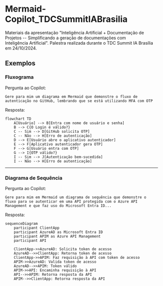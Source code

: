 # Mermaid-Copilot_TDCSummitIABrasilia
Materiais da apresentação "Inteligência Artificial + Documentação de Projetos -- Simplificando a geração de documentações com Inteligência Artificial". Palestra realizada durante o TDC Summit IA Brasília em 24/10/2024.

## Exemplos

### Fluxograma

Pergunta ao Copilot:

```
Gere para mim um diagrama em Mermaid que demonstre o fluxo de autenticação no GitHub, lembrando que se está utilizando MFA com OTP
```

Resposta:

```mermaid
flowchart TD
    A[Usuário] --> B[Entra com nome de usuário e senha]
    B --> C{O Login é válido?}
    C -- Sim --> D[GitHub solicita OTP]
    C -- Não --> H[Erro de autenticação]
    D --> E[Usuário abre o aplicativo autenticador]
    E --> F[Aplicativo autenticador gera OTP]
    F --> G[Usuário entra com OTP]
    G --> I{OTP válido?}
    I -- Sim --> J[Autenticação bem-sucedida]
    I -- Não --> H[Erro de autenticação]
```

---

### Diagrama de Sequência

Pergunta ao Copilot:

```
Gere para mim em Mermaid um diagrama de sequência que demonstre o fluxo para se autenticar em uma API protegida com o Azure API Management e que faz uso do Microsoft Entra ID...
```

Resposta:

```mermaid
sequenceDiagram
    participant ClientApp
    participant AzureAD as Microsoft Entra ID
    participant APIM as Azure API Management
    participant API

    ClientApp->>AzureAD: Solicita token de acesso
    AzureAD-->>ClientApp: Retorna token de acesso
    ClientApp->>APIM: Faz requisição à API com token de acesso
    APIM->>AzureAD: Valida token de acesso
    AzureAD-->>APIM: Token válido
    APIM->>API: Encaminha requisição à API
    API-->>APIM: Retorna resposta da API
    APIM-->>ClientApp: Retorna resposta da API
```